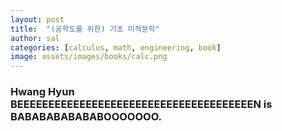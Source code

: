 ```yaml
---
layout: post
title:  "(공학도를 위한) 기초 미적분학"
author: sal
categories: [calculus, math, engineering, book]
image: assets/images/books/calc.png
---
```

### Hwang Hyun BEEEEEEEEEEEEEEEEEEEEEEEEEEEEEEEEEEEEEEN is BABABABABABABOOOOOOO.

